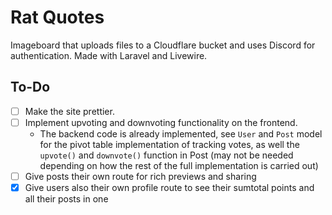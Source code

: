 # Rat Quotes

Imageboard that uploads files to a Cloudflare bucket and uses Discord for authentication. Made with Laravel and Livewire.

## To-Do
- [ ] Make the site prettier.
- [ ] Implement upvoting and downvoting functionality on the frontend.
    - The backend code is already implemented, see `User` and `Post` model for the pivot table implementation of tracking votes, 
    as well the `upvote()` and `downvote()` function in Post 
    (may not be needed depending on how the rest of the full implementation is carried out)
- [ ] Give posts their own route for rich previews and sharing
- [x] Give users also their own profile route to see their sumtotal points and 
all their posts in one
